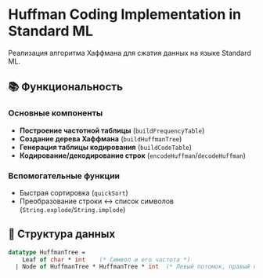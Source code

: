 # Huffman Coding Implementation in Standard ML

Реализация алгоритма Хаффмана для сжатия данных на языке Standard ML.

## 📚 Функциональность

### Основные компоненты
- **Построение частотной таблицы** (`buildFrequencyTable`)
- **Создание дерева Хаффмана** (`buildHuffmanTree`)
- **Генерация таблицы кодирования** (`buildCodeTable`)
- **Кодирование/декодирование строк** (`encodeHuffman`/`decodeHuffman`)

### Вспомогательные функции
- Быстрая сортировка (`quickSort`)
- Преобразование строки ↔ список символов (`String.explode`/`String.implode`)

## 🧠 Структура данных

```sml
datatype HuffmanTree =
    Leaf of char * int    (* Символ и его частота *)
  | Node of HuffmanTree * HuffmanTree * int  (* Левый потомок, правый потомок, суммарная частота *)
